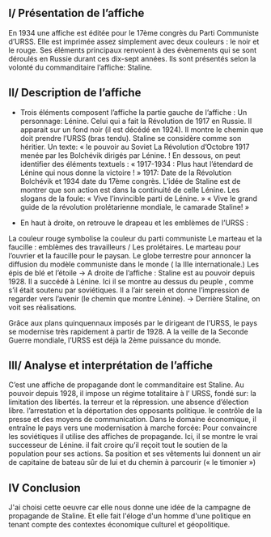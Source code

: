 ## I/ Présentation de l’affiche
  En 1934 une affiche est éditée pour le 17ème congrès du Parti Communiste d’URSS. Elle est imprimée assez simplement avec deux couleurs : le noir et le rouge.
  Ses éléments principaux renvoient à des évènements qui se sont déroulés en Russie durant ces dix-sept années. Ils sont présentés selon la volonté du commanditaire l’affiche: Staline.


## II/ Description de l’affiche
  * Trois éléments composent l’affiche la partie gauche de l’affiche :
  Un personnage: Lénine. Celui qui a fait la Révolution de 1917 en Russie. Il apparait sur un fond noir (il est décédé en 1924). Il montre le chemin que doit prendre l’URSS (bras tendu). Staline se considère comme son héritier.
  Un texte: « le pouvoir au Soviet 
  La Révolution d’Octobre 1917 menée par les Bolchévik dirigés par Lénine. ! En dessous, on peut identifier des éléments textuels : « 1917-1934 : Plus haut l’étendard de Lénine qui nous donne la victoire ! »
  1917: Date de la Révolution Bolchévik et 1934 date du 17ème congrès. L’idée de Staline est de montrer que son action est dans la continuité de celle Lénine.
  Les slogans de la foule: « Vive l’invincible parti de Lénine. » « Vive le grand guide de la révolution prolétarienne mondiale, le camarade Staline! »


  * En haut à droite, on retrouve le drapeau et les emblèmes de l’URSS :

  La couleur rouge symbolise la couleur du parti communiste
  Le marteau et la faucille : emblèmes des travailleurs / Les prolétaires. Le marteau pour l’ouvrier et la faucille pour le paysan.
  Le globe terrestre pour annoncer la diffusion du modèle communiste dans le monde ( la IIIe internationale.)
  Les épis de blé et l’étoile
  -> A droite de l’affiche :
  Staline est au pouvoir depuis 1928. Il a succédé à Lénine.
  Ici il se montre au dessus du peuple , comme s’il était soutenu par soviétiques.
  Il a l’air serein et donne l’impression de regarder vers l’avenir (le chemin que montre Lénine).
  -> Derrière Staline, on voit ses réalisations.


  Grâce aux plans quinquennaux imposés par le dirigeant de l’URSS, le pays se modernise très rapidement à partir de 1928. A la veille de la Seconde Guerre mondiale, l’URSS est déjà la 2ème puissance du monde.


## III/ Analyse et interprétation de l’affiche
  C’est une affiche de propagande dont le commanditaire est Staline. Au pouvoir depuis 1928, il impose un régime totalitaire à l’ URSS, fondé sur:
  la limitation des libertés.
  la terreur et la répression.
  une absence d’élection libre.
  l’arrestation et la déportation des opposants politique.
  le contrôle de la presse et des moyens de communication. Dans le domaine économique, il entraîne le pays vers une modernisation à marche forcée: Pour convaincre les soviétiques il utilise des affiches de propagande. Ici,
  il se montre le vrai successeur de Lénine.
  il fait croire qu’il reçoit tout le soutien de la population pour ses actions. Sa position et ses vêtements lui donnent un air de capitaine de bateau sûr de lui et du chemin à parcourir (« le timonier »)

## IV Conclusion
J'ai choisi cette oeuvre car elle nous donne une idée de la campagne de propagande de Staline.
Et elle fait l'éloge d'un homme d'une politique en tenant compte des contextes économique culturel et géopolitique.
